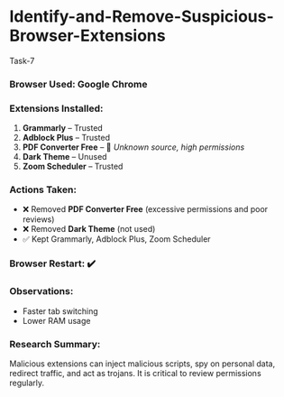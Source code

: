 # Identify-and-Remove-Suspicious-Browser-Extensions
Task-7

### Browser Used: Google Chrome

### Extensions Installed:
1. **Grammarly** – Trusted
2. **Adblock Plus** – Trusted
3. **PDF Converter Free** – 🚩 *Unknown source, high permissions*
4. **Dark Theme** – Unused
5. **Zoom Scheduler** – Trusted

### Actions Taken:
- ❌ Removed **PDF Converter Free** (excessive permissions and poor reviews)
- ❌ Removed **Dark Theme** (not used)
- ✅ Kept Grammarly, Adblock Plus, Zoom Scheduler

### Browser Restart: ✔️

### Observations:
- Faster tab switching
- Lower RAM usage

### Research Summary:
Malicious extensions can inject malicious scripts, spy on personal data, redirect traffic, and act as trojans. It is critical to review permissions regularly.

